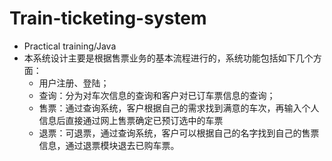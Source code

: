 # Train-ticketing-system
- Practical training/Java
- 本系统设计主要是根据售票业务的基本流程进行的，系统功能包括如下几个方面：
   - 用户注册、登陆；
   - 查询：分为对车次信息的查询和客户对已订车票信息的查询；
   - 售票：通过查询系统，客户根据自己的需求找到满意的车次，再输入个人信息后直接通过网上售票确定已预订选中的车票
   - 退票：可退票，通过查询系统，客户可以根据自己的名字找到自己的售票信息，通过退票模块退去已购车票。
